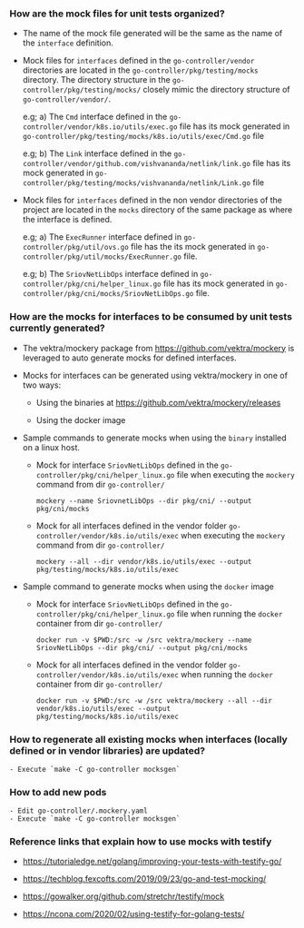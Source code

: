 ### How are the mock files for unit tests organized?
- The name of the mock file generated will be the same as the name of the `interface` definition.

- Mock files for `interfaces` defined in the `go-controller/vendor` directories are located in the 
`go-controller/pkg/testing/mocks` directory. The directory structure in the `go-controller/pkg/testing/mocks/` closely 
mimic the directory structure of  `go-controller/vendor/`.

	e.g; a) The `Cmd` interface defined in the `go-controller/vendor/k8s.io/utils/exec.go` file has its mock generated 
	in `go-controller/pkg/testing/mocks/k8s.io/utils/exec/Cmd.go` file
	
	e.g; b) The `Link` interface defined in the `go-controller/vendor/github.com/vishvananda/netlink/link.go` file has 
	its mock generated in `go-controller/pkg/testing/mocks/vishvananda/netlink/Link.go` file
	
- Mock files for `interfaces` defined in the non vendor directories of the project are located in the `mocks` directory 
of the same package as where the interface is defined.

	e.g; a) The `ExecRunner` interface defined in `go-controller/pkg/util/ovs.go` file has the its mock generated in 
	`go-controller/pkg/util/mocks/ExecRunner.go` file.
	
	e.g; b) The `SriovNetLibOps` interface defined in `go-controller/pkg/cni/helper_linux.go` file has its mock 
	generated in `go-controller/pkg/cni/mocks/SriovNetLibOps.go` file.
	
### How are the mocks for interfaces to be consumed by unit tests currently generated?

- The vektra/mockery package from https://github.com/vektra/mockery is leveraged to auto generate mocks for defined interfaces.

- Mocks for interfaces can be generated using vektra/mockery in one of two ways:
    
    - Using the binaries at https://github.com/vektra/mockery/releases
    
    - Using the docker image
    
- Sample commands to generate mocks when using the `binary` installed on a linux host.
    
    - Mock for interface `SriovNetLibOps` defined in the `go-controller/pkg/cni/helper_linux.go` file when executing the
    `mockery` command from dir `go-controller/`
    
        `mockery --name SriovnetLibOps --dir pkg/cni/ --output pkg/cni/mocks`
    
    - Mock for all interfaces defined in the vendor folder `go-controller/vendor/k8s.io/utils/exec` when executing the
    `mockery` command from dir `go-controller/`
    
        `mockery --all --dir vendor/k8s.io/utils/exec --output pkg/testing/mocks/k8s.io/utils/exec`
        
- Sample command to generate mocks when using the `docker` image

    - Mock for interface `SriovNetLibOps` defined in the `go-controller/pkg/cni/helper_linux.go` file when running the
    `docker` container from dir `go-controller/`
    
        `docker run -v $PWD:/src -w /src vektra/mockery --name SriovNetLibOps --dir pkg/cni/ --output pkg/cni/mocks`
        
    - Mock for all interfaces defined in the vendor folder `go-controller/vendor/k8s.io/utils/exec` when running the
    `docker` container from dir `go-controller/`
    
        `docker run -v $PWD:/src -w /src vektra/mockery --all --dir vendor/k8s.io/utils/exec --output pkg/testing/mocks/k8s.io/utils/exec`
    
### How to regenerate all existing mocks when interfaces (locally defined or in vendor libraries) are updated?
    - Execute `make -C go-controller mocksgen`

### How to add new pods
    - Edit go-controller/.mockery.yaml
    - Execute `make -C go-controller mocksgen`

### Reference links that explain how to use mocks with testify

- https://tutorialedge.net/golang/improving-your-tests-with-testify-go/ 

- https://techblog.fexcofts.com/2019/09/23/go-and-test-mocking/ 

- https://gowalker.org/github.com/stretchr/testify/mock 

- https://ncona.com/2020/02/using-testify-for-golang-tests/ 
